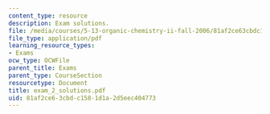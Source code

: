 ```yaml
---
content_type: resource
description: Exam solutions.
file: /media/courses/5-13-organic-chemistry-ii-fall-2006/81af2ce63cbdc1581d1a2d5eec404773_exam_2_solutions.pdf
file_type: application/pdf
learning_resource_types:
- Exams
ocw_type: OCWFile
parent_title: Exams
parent_type: CourseSection
resourcetype: Document
title: exam_2_solutions.pdf
uid: 81af2ce6-3cbd-c158-1d1a-2d5eec404773
---
```

